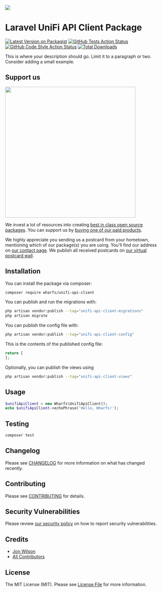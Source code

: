 
[<img src="https://github-ads.s3.eu-central-1.amazonaws.com/support-ukraine.svg?t=1" />](https://supportukrainenow.org)

# Laravel UniFi API Client Package

[![Latest Version on Packagist](https://img.shields.io/packagist/v/wharfs/unifi-api-client.svg?style=flat-square)](https://packagist.org/packages/wharfs/unifi-api-client)
[![GitHub Tests Action Status](https://img.shields.io/github/workflow/status/wharfs/unifi-api-client/run-tests?label=tests)](https://github.com/wharfs/unifi-api-client/actions?query=workflow%3Arun-tests+branch%3Amain)
[![GitHub Code Style Action Status](https://img.shields.io/github/workflow/status/wharfs/unifi-api-client/Check%20&%20fix%20styling?label=code%20style)](https://github.com/wharfs/unifi-api-client/actions?query=workflow%3A"Check+%26+fix+styling"+branch%3Amain)
[![Total Downloads](https://img.shields.io/packagist/dt/wharfs/unifi-api-client.svg?style=flat-square)](https://packagist.org/packages/wharfs/unifi-api-client)

This is where your description should go. Limit it to a paragraph or two. Consider adding a small example.

## Support us

[<img src="https://github-ads.s3.eu-central-1.amazonaws.com/unifi-api-client.jpg?t=1" width="419px" />](https://spatie.be/github-ad-click/unifi-api-client)

We invest a lot of resources into creating [best in class open source packages](https://spatie.be/open-source). You can support us by [buying one of our paid products](https://spatie.be/open-source/support-us).

We highly appreciate you sending us a postcard from your hometown, mentioning which of our package(s) you are using. You'll find our address on [our contact page](https://spatie.be/about-us). We publish all received postcards on [our virtual postcard wall](https://spatie.be/open-source/postcards).

## Installation

You can install the package via composer:

```bash
composer require wharfs/unifi-api-client
```

You can publish and run the migrations with:

```bash
php artisan vendor:publish --tag="unifi-api-client-migrations"
php artisan migrate
```

You can publish the config file with:

```bash
php artisan vendor:publish --tag="unifi-api-client-config"
```

This is the contents of the published config file:

```php
return [
];
```

Optionally, you can publish the views using

```bash
php artisan vendor:publish --tag="unifi-api-client-views"
```

## Usage

```php
$unifiApiClient = new Wharfs\UnifiApiClient();
echo $unifiApiClient->echoPhrase('Hello, Wharfs!');
```

## Testing

```bash
composer test
```

## Changelog

Please see [CHANGELOG](CHANGELOG.md) for more information on what has changed recently.

## Contributing

Please see [CONTRIBUTING](https://github.com/Jay/.github/blob/main/CONTRIBUTING.md) for details.

## Security Vulnerabilities

Please review [our security policy](../../security/policy) on how to report security vulnerabilities.

## Credits

- [Jon Wilson](https://github.com/Jay)
- [All Contributors](../../contributors)

## License

The MIT License (MIT). Please see [License File](LICENSE.md) for more information.
